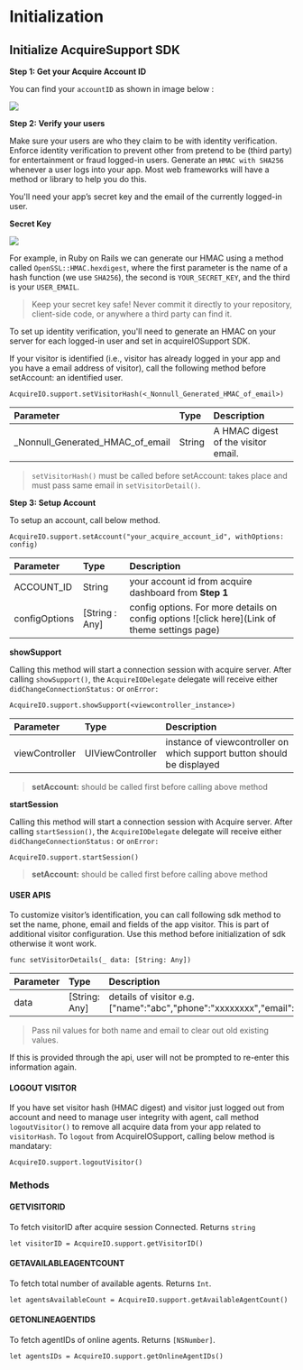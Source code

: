 # Initialization

## Initialize AcquireSupport SDK <a id="initialize-acquiresupport-sdk"></a>

**Step 1: Get your Acquire Account ID**

You can find your `accountID` as shown in image below :

![](https://gblobscdn.gitbook.com/assets%2F-LMa9C05MmCnAr03_v9O%2F-MSgJ2mo03pc0Tx2-JgU%2F-MSgMvdRYwCkFXSrlxUd%2FNew_AccountID.png?alt=media&token=336cc5fb-a565-4696-afde-ca6649f2142d)

**Step 2: Verify your users**

Make sure your users are who they claim to be with identity verification. Enforce identity verification to prevent other from pretend to be \(third party\) for entertainment or fraud logged-in users. Generate an `HMAC with SHA256` whenever a user logs into your app. Most web frameworks will have a method or library to help you do this.

You'll need your app’s secret key and the email of the currently logged-in user.

**Secret Key**

![](https://gblobscdn.gitbook.com/assets%2F-LMa9C05MmCnAr03_v9O%2F-MSgJ2mo03pc0Tx2-JgU%2F-MSgN4xzhLsRp7Kd-JpY%2FNew_SecretKey.png?alt=media&token=4a1f50ab-b260-4ec3-8406-9b67aea77cdb)

For example, in Ruby on Rails we can generate our HMAC using a method called `OpenSSL::HMAC.hexdigest`, where the first parameter is the name of a hash function \(we use `SHA256`\), the second is `YOUR_SECRET_KEY`, and the third is your `USER_EMAIL`.

> Keep your secret key safe! Never commit it directly to your repository, client-side code, or anywhere a third party can find it.

To set up identity verification, you'll need to generate an HMAC on your server for each logged-in user and set in acquireIOSupport SDK.

If your visitor is identified \(i.e., visitor has already logged in your app and you have a email address of visitor\), call the following method before setAccount: an identified user.

```text
AcquireIO.support.setVisitorHash(<_Nonnull_Generated_HMAC_of_email>)
```

| Parameter | Type | Description |
| :--- | :--- | :--- |
| \_Nonnull\_Generated\_HMAC\_of\_email | String | A HMAC digest of the visitor email. |

> `setVisitorHash()` must be called before setAccount: takes place and must pass same email in `setVisitorDetail()`.

**Step 3: Setup Account**

To setup an account, call below method.

```text
AcquireIO.support.setAccount("your_acquire_account_id", withOptions: config)
```

| Parameter | Type | Description |
| :--- | :--- | :--- |
| ACCOUNT\_ID | String | your account id from acquire dashboard from **Step 1** |
| configOptions | \[String : Any\] | config options. For more details on config options !\[click here\]\(Link of theme settings page\) |

**showSupport**

Calling this method will start a connection session with acquire server. After calling `showSupport()`, the `AcquireIODelegate` delegate will receive either `didChangeConnectionStatus:` or `onError:`

```text
AcquireIO.support.showSupport(<viewcontroller_instance>)
```

| Parameter | Type | Description |
| :--- | :--- | :--- |
| viewController | UIViewController | instance of viewcontroller on which support button should be displayed |

> **setAccount:** should be called first before calling above method

**startSession**

Calling this method will start a connection session with Acquire server. After calling `startSession()`, the `AcquireIODelegate` delegate will receive either `didChangeConnectionStatus:` or `onError:`

```text
AcquireIO.support.startSession()
```

> **setAccount:** should be called first before calling above method

#### USER APIS <a id="user-apis"></a>

To customize visitor’s identification, you can call following sdk method to set the name, phone, email and fields of the app visitor. This is part of additional visitor configuration. Use this method before initialization of sdk otherwise it wont work.

```text
func setVisitorDetails(_ data: [String: Any])
```

| Parameter | Type | Description |
| :--- | :--- | :--- |
| data | \[String: Any\] | details of visitor e.g.\["name":"abc","phone":"xxxxxxxx","email":"[abc@gmail.com](mailto:abc@gmail.com)"\] |

> Pass nil values for both name and email to clear out old existing values.

If this is provided through the api, user will not be prompted to re-enter this information again.

#### LOGOUT VISITOR <a id="logout-visitor"></a>

If you have set visitor hash \(HMAC digest\) and visitor just logged out from account and need to manage user integrity with agent, call method `logoutVisitor()` to remove all acquire data from your app related to `visitorHash`. To `logout` from AcquireIOSupport, calling below method is mandatary:

```text
AcquireIO.support.logoutVisitor()
```

### Methods <a id="methods"></a>

#### GETVISITORID <a id="getvisitorid"></a>

To fetch visitorID after acquire session Connected. Returns `string`

```text
let visitorID = AcquireIO.support.getVisitorID()
```

#### GETAVAILABLEAGENTCOUNT <a id="getavailableagentcount"></a>

To fetch total number of available agents. Returns `Int`.

```text
let agentsAvailableCount = AcquireIO.support.getAvailableAgentCount()
```

#### GETONLINEAGENTIDS <a id="getonlineagentids"></a>

To fetch agentIDs of online agents. Returns `[NSNumber]`.

```text
let agentsIDs = AcquireIO.support.getOnlineAgentIDs()
```

